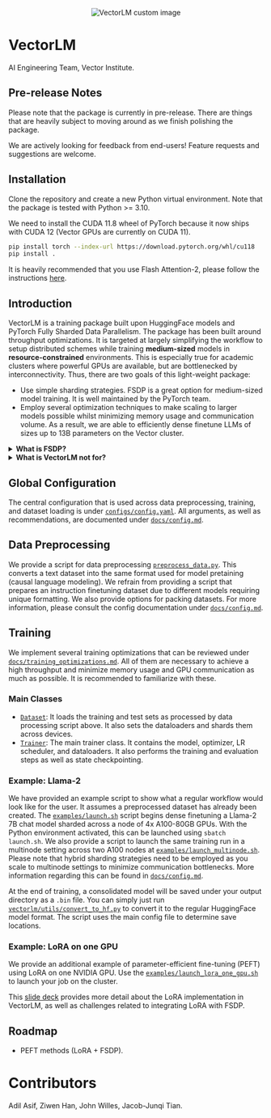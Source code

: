 <p align="center">
  <img src="vectorlm.png" alt="VectorLM custom image"/>
</p>

# VectorLM

AI Engineering Team, Vector Institute.

## Pre-release Notes

Please note that the package is currently in pre-release. There are things that are heavily subject to moving around as we finish polishing the package.

We are actively looking for feedback from end-users! Feature requests and suggestions are welcome.

## Installation

Clone the repository and create a new Python virtual environment. Note that the package is tested with Python >= 3.10.

We need to install the CUDA 11.8 wheel of PyTorch because it now ships with CUDA 12 (Vector GPUs are currently on CUDA 11).

```bash
pip install torch --index-url https://download.pytorch.org/whl/cu118
pip install .
```

It is heavily recommended that you use Flash Attention-2, please follow the instructions [here](https://github.com/Dao-AILab/flash-attention).

## Introduction

VectorLM is a training package built upon HuggingFace models and PyTorch Fully Sharded Data Parallelism. The package has been built around throughput optimizations. It is targeted at largely simplifying the workflow to setup distributed schemes while training **medium-sized** models in **resource-constrained** environments. This is especially true for academic clusters where powerful GPUs are available, but are bottlenecked by interconnectivity. Thus, there are two goals of this light-weight package:
* Use simple sharding strategies. FSDP is a great option for medium-sized model training. It is well maintained by the PyTorch team.
* Employ several optimization techniques to make scaling to larger models possible whilst minimizing memory usage and communication volume. As a result, we are able to efficiently dense finetune LLMs of sizes up to 13B parameters on the Vector cluster.

<details>
<summary><b>What is FSDP?</b></summary>
Also known as ZeRO - Stage 3 sharding, it is a purely data-parallel training scheme built similar to Distributed Data Parallel, except it evenly shards optimizer states and model parameters as well within worker process groups. A good introduction can be found <a href="https://engineering.fb.com/2021/07/15/open-source/fsdp/">here</a>.
</details>

<details>
<summary><b>What is VectorLM not for?</b></summary>
Our package is designed for lightweight operations and is not intended for training very large models. It's primarily focused on facilitating Vector researchers in training moderately-sized models (on the order of 13B parameters) more efficiently. For very large model training setups requiring 3D distributed training strategies, we suggest exploring specialized frameworks like Megatron-LM and DeepSpeed, which are better equipped for such demands.
</details>

## Global Configuration
The central configuration that is used across data preprocessing, training, and dataset loading is under [`configs/config.yaml`](configs/config.yaml). All arguments, as well as recommendations, are documented under [`docs/config.md`](docs/config.md).

## Data Preprocessing

We provide a script for data preprocessing [`preprocess_data.py`](preprocess_data.py). This converts a text dataset into the same format used for model pretaining (causal language modeling). We refrain from providing a script that prepares an instruction finetuning dataset due to different models requiring unique formatting. We also provide options for packing datasets. For more information, please consult the config documentation under [`docs/config.md`](docs/config.md).

## Training

We implement several training optimizations that can be reviewed under [`docs/training_optimizations.md`](docs/training_optimizations.md). All of them are necessary to achieve a high throughput and minimize memory usage and GPU communication as much as possible. It is recommended to familiarize with these.

### Main Classes

* [`Dataset`](vectorlm/dataset.py): It loads the training and test sets as processed by data processing script above. It also sets the dataloaders and shards them across devices.
* [`Trainer`](vectorlm/trainer.py): The main trainer class. It contains the model, optimizer, LR scheduler, and dataloaders. It also performs the training and evaluation steps as well as state checkpointing.

### Example: Llama-2

We have provided an example script to show what a regular workflow would look like for the user. It assumes a preprocessed dataset has already been created. The [`examples/launch.sh`](examples/launch.sh) script begins dense finetuning a Llama-2 7B chat model sharded across a node of 4x A100-80GB GPUs. With the Python environment activated, this can be launched using `sbatch launch.sh`. We also provide a script to launch the same training run in a multinode setting across two A100 nodes at [`examples/launch_multinode.sh`](examples/launch_multinode.sh). Please note that hybrid sharding strategies need to be employed as you scale to multinode settings to minimize communication bottlenecks. More information regarding this can be found in [`docs/config.md`](docs/config.md).

At the end of training, a consolidated model will be saved under your output directory as a `.bin` file. You can simply just run [`vectorlm/utils/convert_to_hf.py`](vectorlm/utils/convert_to_hf.py) to convert it to the regular HuggingFace model format. The script uses the main config file to determine save locations.

### Example: LoRA on one GPU

We provide an additional example of parameter-efficient fine-tuning (PEFT) using LoRA on one NVIDIA GPU. Use the [`examples/launch_lora_one_gpu.sh`](examples/launch_lora_one_gpu.sh) to launch your job on the cluster.

This [slide deck](https://docs.google.com/presentation/d/1ju7nItD0Xvnq_w5g25w91SpKnkpGWkOSRrjp8N-2TYM/edit?usp=sharing) provides more detail about the LoRA implementation in VectorLM, as well as challenges related to integrating LoRA with FSDP.

## Roadmap
- PEFT methods (LoRA + FSDP).

# Contributors

Adil Asif, Ziwen Han, John Willes, Jacob-Junqi Tian.
